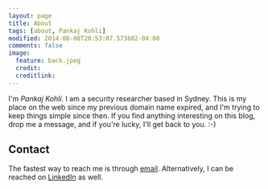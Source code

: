 ```yaml
---
layout: page
title: About
tags: [about, Pankaj Kohli]
modified: 2014-08-08T20:53:07.573882-04:00
comments: false
image:
  feature: back.jpeg
  credit: 
  creditlink: 
---
```


I'm <em>Pankaj Kohli</em>. I am a security researcher based in Sydney. This is my place on the web since my previous domain name expired, and I'm trying to keep things simple since then. If you find anything interesting on this blog, drop me a message, and if you're lucky, I'll get back to you. :-)


## Contact
The fastest way to reach me is through <a href="http://www.google.com/recaptcha/mailhide/d?k=01ERCqO9-0T7X72eSzIJoErw==&amp;c=VI05c37mIFqof354DbTXm4qch5MlZ-xNFfG1aG4JXto=" onclick="window.open('http://www.google.com/recaptcha/mailhide/d?k\07501ERCqO9-0T7X72eSzIJoErw\75\75\46c\75VI05c37mIFqof354DbTXm4qch5MlZ-xNFfG1aG4JXto\075', '', 'toolbar=0,scrollbars=0,location=0,statusbar=0,menubar=0,resizable=0,width=500,height=300'); return false;" title="Reveal this e-mail address">email</a>. Alternatively, I can be reached on [LinkedIn](https://www.linkedin.com/in/pank4j) as well.

